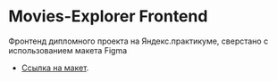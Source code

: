# Movies-Explorer Frontend

Фронтенд дипломного проекта на Яндекс.практикуме, сверстано с использованием макета Figma
- [Ссылка на макет](https://disk.yandex.com/d/w0bnuRY9hm1tkQ).